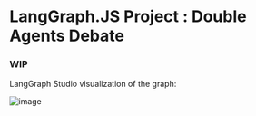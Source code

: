 # LangGraph.JS Project : Double Agents Debate

### WIP

LangGraph Studio visualization of the graph:

![image](https://github.com/user-attachments/assets/07e43abb-2f2b-4a95-810f-1ea6ccf499cd)
